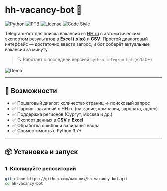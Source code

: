 # hh-vacancy-bot 🤖

[![Python](https://img.shields.io/badge/Python-3.7%2B-blue?logo=python)](https://python.org)
[![PTB](https://img.shields.io/badge/PTB-20.0%2B-green?logo=telegram)](https://python-telegram-bot.org)
[![License](https://img.shields.io/badge/License-MIT-yellow.svg)](LICENSE)
[![Code Style](https://img.shields.io/badge/code%20style-black-000000.svg)](https://github.com/psf/black)

Telegram-бот для поиска вакансий на [HH.ru](https://hh.ru) с автоматическим экспортом результатов в **Excel (.xlsx)** и **CSV**. Простой диалоговый интерфейс — достаточно ввести запрос, и бот соберёт актуальные вакансии за минуту.

> 🔍 Работает с последней версией `python-telegram-bot` (v20.0+)

![Demo](docs/screenshots/demo.gif)

---

## 🚀 Возможности

- ✅ Пошаговый диалог: количество страниц → поисковый запрос
- ✅ Парсинг вакансий с HH.ru (название, компания, зарплата, адрес)
- ✅ Поддержка регионов (Сургут, Москва и др.)
- ✅ Экспорт данных в **CSV** и **Excel**
- ✅ Обработка ошибок и валидация ввода
- ✅ Совместимость с Python 3.7+

---

## 📦 Установка и запуск

### 1. Клонируйте репозиторий

```bash
git clone https://github.com/ваш-ник/hh-vacancy-bot.git
cd hh-vacancy-bot
